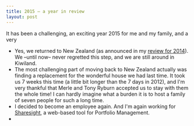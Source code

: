 ```yaml
---
title: 2015 – a year in review
layout: post
---
```


It has been a challenging, an exciting year 2015 for me and my family, and a very

 * Yes, we returned to New Zealand (as announced in my
   [review for 2014](http://mt7.de/personal/2015/04/20/2014-a-year-in-review.html)).
   We –until now– never regretted this step, and we are still around in Kiwiland.
 * The most challenging part of moving back to New Zealand actually was finding
   a replacement for the wonderful house we had last time. It took us 7 weeks
   this time (a little bit longer than the 7 days in 2012), and I'm very thankful
   that Merle and Tony Ryburn accepted us to stay with them the whole time! I can
   hardly imagine what a burden it is to host a family of seven people for such
   a long time.
 * I decided to become an employee again. And I'm again working for
   [Sharesight](https://www.sharesight.com/), a web-based tool for Portfolio
   Management.
 * 
